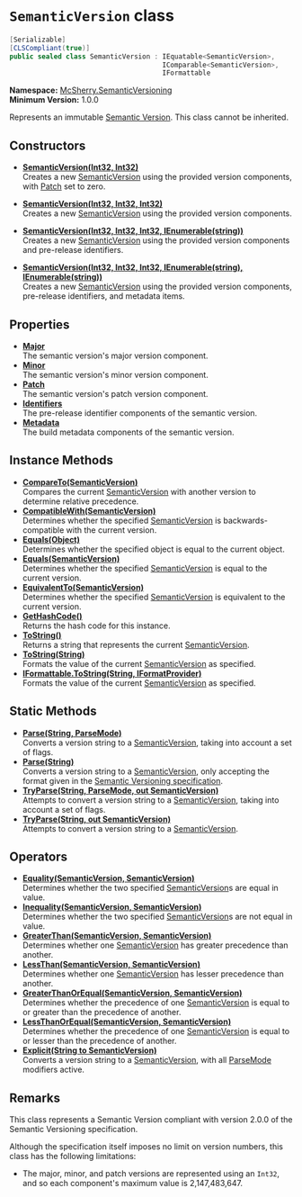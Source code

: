 # `SemanticVersion` class

```c#
[Serializable]  
[CLSCompliant(true)]  
public sealed class SemanticVersion : IEquatable<SemanticVersion>,  
                                      IComparable<SemanticVersion>,  
                                      IFormattable
```

**Namespace:** [McSherry.SemanticVersioning][1]  
**Minimum Version:** 1.0.0

Represents an immutable [Semantic Version][2]. This class cannot be
inherited.

[1]: /docs/McSherry.SemanticVersioning/
[2]: http://semver.org


## Constructors

- **[SemanticVersion(Int32, Int32)][3]**  
  Creates a new [SemanticVersion][7] using the provided version components,
  with [Patch][8] set to zero.
  
- **[SemanticVersion(Int32, Int32, Int32)][4]**  
  Creates a new [SemanticVersion][7] using the provided version components.
  
- **[SemanticVersion(Int32, Int32, Int32, IEnumerable(string))][5]**  
  Creates a new [SemanticVersion][7] using the provided version components
  and pre-release identifiers.
  
- **[SemanticVersion(Int32, Int32, Int32, IEnumerable(string), IEnumerable(string))][6]**  
  Creates a new [SemanticVersion][7] using the provided version components,
  pre-release identifiers, and metadata items.

[3]: ./ctor(Int32,Int32).md
[4]: ./ctor(Int32,Int32,Int32).md
[5]: ./ctor(Int32,Int32,Int32,IEnumerable(string)).md
[6]: ./ctor(Int32,Int32,Int32,IEnumerable(string),IEnumerable(string)).md

[7]: /docs/docs/McSherry.SemanticVersion/SemanticVersion/
[8]: /docs/docs/McSherry.SemanticVersion/SemanticVersion/Patch.md


## Properties

- **[Major][9]**  
  The semantic version's major version component.
- **[Minor][10]**  
  The semantic version's minor version component.
- **[Patch][11]**  
  The semantic version's patch version component.
- **[Identifiers][12]**  
  The pre-release identifier components of the semantic version.
- **[Metadata][13]**  
  The build metadata components of the semantic version.
  
[9]:  ./Major.md
[10]: ./Minor.md
[11]: ./Patch.md
[12]: ./Identifiers.md
[13]: ./Metadata.md


## Instance Methods

- **[CompareTo(SemanticVersion)][14]**  
  Compares the current [SemanticVersion][7] with another version to
  determine relative precedence.
- **[CompatibleWith(SemanticVersion)][15]**  
  Determines whether the specified [SemanticVersion][7] is
  backwards-compatible with the current version.
- **[Equals(Object)][16]**  
  Determines whether the specified object is equal to the current
  object.
- **[Equals(SemanticVersion)][17]**  
  Determines whether the specified [SemanticVersion][7] is equal to
  the current version.
- **[EquivalentTo(SemanticVersion)][18]**  
  Determines whether the specified [SemanticVersion][7] is equivalent
  to the current version.
- **[GetHashCode()][19]**  
  Returns the hash code for this instance.
- **[ToString()][20]**  
  Returns a string that represents the current [SemanticVersion][7].
- **[ToString(String)][21]**  
  Formats the value of the current [SemanticVersion][7] as specified.
- **[IFormattable.ToString(String, IFormatProvider)][22]**  
  Formats the value of the current [SemanticVersion][7] as specified.

[14]: ./CompareTo(SemanticVersion).md
[15]: ./CompatibleWith(SemanticVersion).md
[16]: ./Equals(Object).md
[17]: ./Equals(SemanticVersion).md
[18]: ./EquivalentTo(SemanticVersion).md
[19]: ./GetHashCode().md
[20]: ./ToString().md
[21]: ./ToString(String).md
[22]: ./IFormattable.ToString(String,IFormatProvider).md


## Static Methods

- **[Parse(String, ParseMode)][23]**  
  Converts a version string to a [SemanticVersion][7], taking into account
  a set of flags.
- **[Parse(String)][24]**  
  Converts a version string to a [SemanticVersion][7], only accepting the
  format given in the [Semantic Versioning specification][2].
- **[TryParse(String, ParseMode, out SemanticVersion)][25]**  
  Attempts to convert a version string to a [SemanticVersion][7], taking
  into account a set of flags.
- **[TryParse(String, out SemanticVersion)][26]**  
  Attempts to convert a version string to a [SemanticVersion][7].

[23]: ./Parse(String,ParseMode).md
[24]: ./Parse(String).md
[25]: ./TryParse(String,ParseMode,SemanticVersion).md
[26]: ./TryParse(String,SemanticVersion).md


## Operators

- **[Equality(SemanticVersion, SemanticVersion)][27]**  
  Determines whether the two specified [SemanticVersion][7]s are equal in
  value.
- **[Inequality(SemanticVersion, SemanticVersion)][28]**  
  Determines whether the two specified [SemanticVersion][7]s are not equal
  in value.
- **[GreaterThan(SemanticVersion, SemanticVersion)][29]**  
  Determines whether one [SemanticVersion][7] has greater precedence than
  another.
- **[LessThan(SemanticVersion, SemanticVersion)][30]**  
  Determines whether one [SemanticVersion][7] has lesser precedence than
  another.
- **[GreaterThanOrEqual(SemanticVersion, SemanticVersion)][31]**  
  Determines whether the precedence of one [SemanticVersion][7] is equal
  to or greater than the precedence of another.
- **[LessThanOrEqual(SemanticVersion, SemanticVersion)][32]**  
  Determines whether the precedence of one [SemanticVersion][7] is equal
  to or lesser than the precedence of another.
- **[Explicit(String to SemanticVersion)][33]**  
  Converts a version string to a [SemanticVersion][7], with all
  [ParseMode][34] modifiers active.

[27]: ./op_Equality(SemanticVersion,SemanticVersion).md
[28]: ./op_Inequality(SemanticVersion,SemanticVersion).md
[29]: ./op_GreaterThan(SemanticVersion,SemanticVersion).md
[30]: ./op_LessThan(SemanticVersion,SemanticVersion).md
[31]: ./op_GreaterThanOrEqual(SemanticVersion,SemanticVersion).md
[32]: ./op_LessThanOrEqual(SemanticVersion,SemanticVersion).md
[33]: ./op_Explicit(String_to_SemanticVersion).md

[34]: /docs/McSherry.SemanticVersioning/ParseMode.md


## Remarks

This class represents a Semantic Version compliant with version 2.0.0 of
the Semantic Versioning specification.

Although the specification itself imposes no limit on version numbers, this
class has the following limitations:

- The major, minor, and patch versions are represented using an `Int32`, and
  so each component's maximum value is 2,147,483,647.